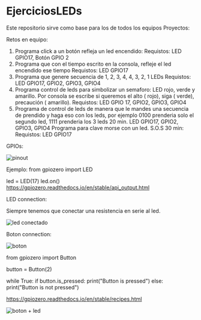 # EjerciciosLEDs
Este repositorio sirve como base para los de todos los equipos
Proyectos: 

Retos en equipo: 
1) Programa click a un botón refleja un led encendido:
Requistos: LED GPIO17, Botón GPIO 2
3) Programa que con el tiempo escrito en la consola, refleje el led encendido ese tiempo
Requistos: LED GPIO17
4) Programa que genere secuencia de 1, 2, 3, 4, 4, 3, 2, 1 LEDs
Requistos: LED GPIO17, GPIO2, GPIO3, GPIO4
5) Programa control de leds para simbolizar un semaforo: LED rojo, verde y amarillo. Por consola se escribe si queremos el alto ( rojo), siga ( verde), precaución ( amarillo).
Requistos: LED GPIO 17, GPIO2, GPIO3, GPIO4
6) Programa de control de leds de manera que le mandes una secuencia de prendido y haga eso con los leds, por ejemplo 0100 prenderia solo el segundo led, 1111 prenderia los 3 leds 20 min. LED GPIO17, GPIO2, GPIO3, GPIO4
Programa para clave morse con un led. S.O.S  30 min:
Requistos: LED GPIO17



GPIOs:

![pinout](https://github.com/jgav1/EjerciciosLEDs/assets/36417687/db6c6350-d49a-47ca-8274-f02341fe73f7)



Ejemplo: 
from gpiozero import LED

led = LED(17)
led.on()
 https://gpiozero.readthedocs.io/en/stable/api_output.html 

LED connection: 

Siempre tenemos que conectar una resistencia en serie al led. 


![led conectado](https://github.com/jgav1/EjerciciosLEDs/assets/36417687/08e770cf-7fbe-4c03-8c30-d71fbf9b26cf)





Boton connection: 

![boton](https://github.com/jgav1/EjerciciosLEDs/assets/36417687/0b1698c3-45aa-484e-a45c-bdea63a12bd1)

from gpiozero import Button

button = Button(2)

while True:
    if button.is_pressed:
        print("Button is pressed")
    else:
        print("Button is not pressed")

https://gpiozero.readthedocs.io/en/stable/recipes.html 

![boton + led](https://github.com/jgav1/EjerciciosLEDs/assets/36417687/c4e4e7a7-8c2b-4074-87cf-543509158e05)





